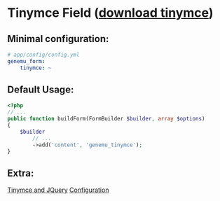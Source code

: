 # Tinymce Field ([download tinymce](http://www.tinymce.com/))

## Minimal configuration:

``` yml
# app/config/config.yml
genemu_form:
    tinymce: ~
```

## Default Usage:

``` php
<?php
// ...
public function buildForm(FormBuilder $builder, array $options)
{
    $builder
        // ...
        ->add('content', 'genemu_tinymce');
}
```

## Extra:

[Tinymce and JQuery](https://github.com/genemu/GenemuFormBundle/blob/master/Resources/doc/jquery/tinymce/jquery.md)
[Configuration](https://github.com/genemu/GenemuFormBundle/blob/master/Resources/doc/jquery/tinymce/default.md)
